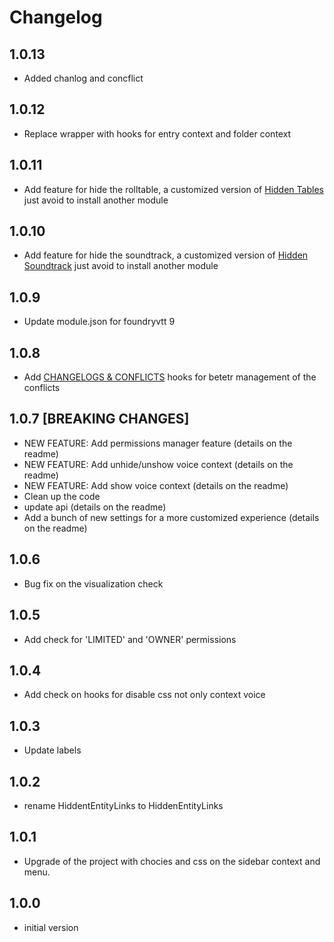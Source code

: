 # Changelog

## 1.0.13

- Added chanlog and concflict

## 1.0.12

- Replace wrapper with hooks for entry context and folder context

## 1.0.11

- Add feature for hide the rolltable, a customized version of [Hidden Tables](https://github.com/kandashi/hidden-tables/) just avoid to install another module

## 1.0.10

- Add feature for hide the soundtrack, a customized version of [Hidden Soundtrack](https://github.com/kandashi/Hidden-Soundtracks) just avoid to install another module

## 1.0.9

- Update module.json for foundryvtt 9

## 1.0.8

- Add [CHANGELOGS & CONFLICTS](https://github.com/theripper93/libChangelogs) hooks for betetr management of the conflicts

## 1.0.7 [BREAKING CHANGES]

- NEW FEATURE: Add permissions manager feature (details on the readme)
- NEW FEATURE: Add unhide/unshow voice context (details on the readme)
- NEW FEATURE: Add show voice context (details on the readme)
- Clean up the code
- update api (details on the readme)
- Add a bunch of new settings for a more customized experience (details on the readme)

## 1.0.6

- Bug fix on the visualization check

## 1.0.5

- Add check for 'LIMITED' and 'OWNER' permissions

## 1.0.4

- Add check on hooks for disable css not only context voice

## 1.0.3

- Update labels

## 1.0.2

- rename HiddentEntityLinks to HiddenEntityLinks

## 1.0.1

- Upgrade of the project with chocies and css on the sidebar context and menu.

## 1.0.0

- initial version